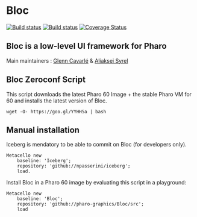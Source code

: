 # Bloc

[![Build status](https://travis-ci.org/pharo-graphics/Bloc.svg?branch=master)](https://travis-ci.org/pharo-graphics/Bloc) [![Build status](https://ci.appveyor.com/api/projects/status/x6vjn4ccy37xasrd?svg=true)](https://ci.appveyor.com/project/GlennCavarle/bloc) [![Coverage Status](https://coveralls.io/repos/github/pharo-graphics/Bloc/badge.svg?branch=master)](https://coveralls.io/github/pharo-graphics/Bloc?branch=master)

## Bloc is a low-level UI framework for Pharo

Main maintainers : [Glenn Cavarlé](https://github.com/GlennCavarle) & [Aliaksei Syrel](https://github.com/syrel)


## Bloc Zeroconf Script

This script downloads the latest Pharo 60 Image + the stable Pharo VM for 60 and installs the latest version of Bloc.

`wget -O- https://goo.gl/YYHH5a | bash`

## Manual installation

Iceberg is mendatory to be able to commit on Bloc (for developers only).

```smalltalk
Metacello new
    baseline: 'Iceberg';
    repository: 'github://npasserini/iceberg';
    load.
```
Install Bloc in a Pharo 60 image by evaluating this script in a playground:

```smalltalk
Metacello new
    baseline: 'Bloc';
    repository: 'github://pharo-graphics/Bloc/src';
    load
```



```
